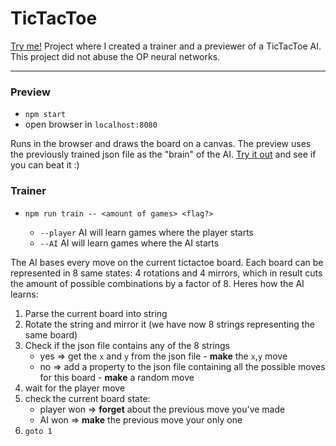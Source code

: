 # TicTacToe

[Try me!](https://shilangyu.github.io/TicTacToe)
Project where I created a trainer and a previewer of a TicTacToe AI. This project did not abuse the OP neural networks.

---

### Preview

- `npm start`
- open browser in `localhost:8080`

Runs in the browser and draws the board on a canvas. The preview uses the previously trained json file as the "brain" of the AI.
[Try it out](https://shilangyu.github.io/TicTacToe) and see if you can beat it :)

### Trainer

- `npm run train -- <amount of games> <flag?>`

  - `--player` AI will learn games where the player starts
  - `--AI` AI will learn games where the AI starts

The AI bases every move on the current tictactoe board. Each board can be represented in 8 same states: 4 rotations and 4 mirrors, which in result cuts the amount of possible combinations by a factor of 8. Heres how the AI learns:

1. Parse the current board into string
2. Rotate the string and mirror it (we have now 8 strings representing the same board)
3. Check if the json file contains any of the 8 strings
   - yes => get the `x` and `y` from the json file - **make** the `x`,`y` move
   - no => add a property to the json file containing all the possible moves for this board - **make** a random move
4. wait for the player move
5. check the current board state:
   - player won => **forget** about the previous move you've made
   - AI won => **make** the previous move your only one
6. `goto 1`
